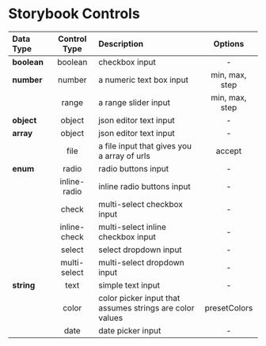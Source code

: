 # Storybook Controls

| Data Type   | Control Type | Description                                              |    Options     |
| :---------- | :----------: | :------------------------------------------------------- | :------------: |
| **boolean** |   boolean    | checkbox input                                           |       -        |
| **number**  |    number    | a numeric text box input                                 | min, max, step |
|             |    range     | a range slider input                                     | min, max, step |
| **object**  |    object    | json editor text input                                   |       -        |
| **array**   |    object    | json editor text input                                   |       -        |
|             |     file     | a file input that gives you a array of urls              |     accept     |
| **enum**    |    radio     | radio buttons input                                      |       -        |
|             | inline-radio | inline radio buttons input                               |       -        |
|             |    check     | multi-select checkbox input                              |       -        |
|             | inline-check | multi-select inline checkbox input                       |       -        |
|             |    select    | select dropdown input                                    |       -        |
|             | multi-select | multi-select dropdown input                              |       -        |
| **string**  |     text     | simple text input                                        |       -        |
|             |    color     | color picker input that assumes strings are color values |  presetColors  |
|             |     date     | date picker input                                        |       -        |